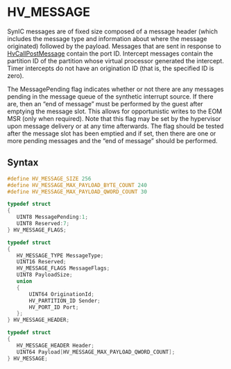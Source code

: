 # HV_MESSAGE

SynIC messages are of fixed size composed of a message header (which includes the message type and information about where the message originated) followed by the payload. Messages that are sent in response to [HvCallPostMessage](../hypercalls/HvCallPostMessage.md) contain the port ID. Intercept messages contain the partition ID of the partition whose virtual processor generated the intercept. Timer intercepts do not have an origination ID (that is, the specified ID is zero).

The MessagePending flag indicates whether or not there are any messages pending in the message queue of the synthetic interrupt source. If there are, then an “end of message” must be performed by the guest after emptying the message slot. This allows for opportunistic writes to the EOM MSR (only when required). Note that this flag may be set by the hypervisor upon message delivery or at any time afterwards. The flag should be tested after the message slot has been emptied and if set, then there are one or more pending messages and the “end of message” should be performed.

## Syntax

 ```c
#define HV_MESSAGE_SIZE 256
#define HV_MESSAGE_MAX_PAYLOAD_BYTE_COUNT 240
#define HV_MESSAGE_MAX_PAYLOAD_QWORD_COUNT 30

typedef struct
{
    UINT8 MessagePending:1;
    UINT8 Reserved:7;
} HV_MESSAGE_FLAGS;

typedef struct
{
    HV_MESSAGE_TYPE MessageType;
    UINT16 Reserved;
    HV_MESSAGE_FLAGS MessageFlags;
    UINT8 PayloadSize;
    union
    {
        UINT64 OriginationId;
        HV_PARTITION_ID Sender;
        HV_PORT_ID Port;
    };
} HV_MESSAGE_HEADER;

typedef struct
{
    HV_MESSAGE_HEADER Header;
    UINT64 Payload[HV_MESSAGE_MAX_PAYLOAD_QWORD_COUNT];
} HV_MESSAGE;
 ```
